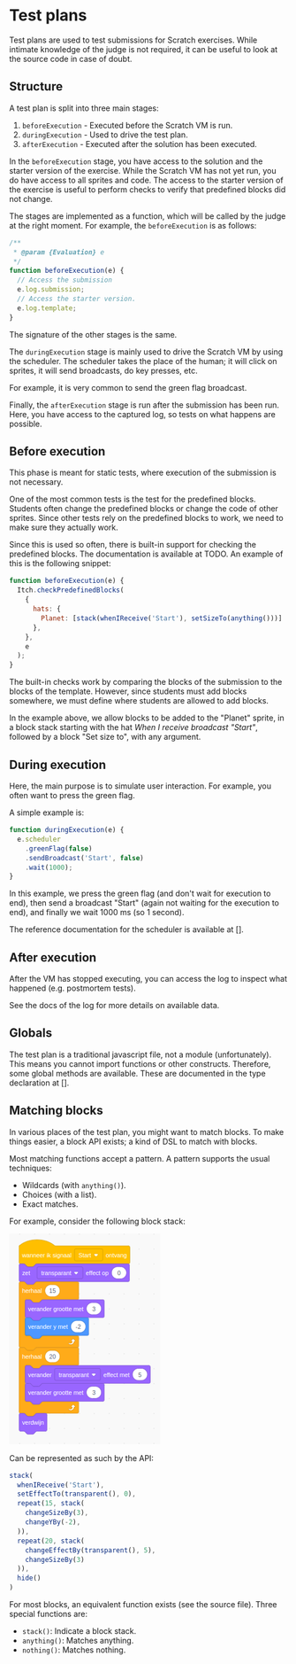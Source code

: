 # Test plans

Test plans are used to test submissions for Scratch exercises.
While intimate knowledge of the judge is not required, it can be useful to look at the source code in case of doubt.

## Structure

A test plan is split into three main stages:

1. `beforeExecution` - Executed before the Scratch VM is run.
2. `duringExecution` - Used to drive the test plan.
3. `afterExecution` - Executed after the solution has been executed.

In the `beforeExecution` stage, you have access to the solution and the starter version of the exercise.
While the Scratch VM has not yet run, you do have access to all sprites and code.
The access to the starter version of the exercise is useful to perform checks to verify that predefined blocks did not change.

The stages are implemented as a function, which will be called by the judge at the right moment.
For example, the `beforeExecution` is as follows:

```javascript
/**
 * @param {Evaluation} e
 */
function beforeExecution(e) {
  // Access the submission
  e.log.submission;
  // Access the starter version.
  e.log.template;
}
```

The signature of the other stages is the same.

The `duringExecution` stage is mainly used to drive the Scratch VM by using the scheduler.
The scheduler takes the place of the human;
it will click on sprites, it will send broadcasts, do key presses, etc.

For example, it is very common to send the green flag broadcast.

Finally, the `afterExecution` stage is run after the submission has been run.
Here, you have access to the captured log, so tests on what happens are possible.

## Before execution

This phase is meant for static tests, where execution of the submission is not necessary.

One of the most common tests is the test for the predefined blocks.
Students often change the predefined blocks or change the code of other sprites.
Since other tests rely on the predefined blocks to work, we need to make sure they actually work.

Since this is used so often, there is built-in support for checking the predefined blocks.
The documentation is available at TODO.
An example of this is the following snippet:

```javascript
function beforeExecution(e) {
  Itch.checkPredefinedBlocks(
    {
      hats: {
        Planet: [stack(whenIReceive('Start'), setSizeTo(anything()))]
      },
    },
    e
  );
}
```

The built-in checks work by comparing the blocks of the submission to the blocks of the template.
However, since students must add blocks somewhere, we must define where students are allowed to add blocks.

In the example above, we allow blocks to be added to the "Planet" sprite,
in a block stack starting with the hat _When I receive broadcast "Start"_,
followed by a block "Set size to", with any argument.


## During execution

Here, the main purpose is to simulate user interaction.
For example, you often want to press the green flag.

A simple example is:

```javascript
function duringExecution(e) {
  e.scheduler
    .greenFlag(false)
    .sendBroadcast('Start', false)
    .wait(1000);
}
```

In this example, we press the green flag (and don't wait for execution to end),
then send a broadcast "Start" (again not waiting for the execution to end),
and finally we wait 1000 ms (so 1 second).

The reference documentation for the scheduler is available at [].


## After execution

After the VM has stopped executing, you can access the log to inspect what happened (e.g. postmortem tests).

See the docs of the log for more details on available data.

## Globals

The test plan is a traditional javascript file, not a module (unfortunately).
This means you cannot import functions or other constructs.
Therefore, some global methods are available.
These are documented in the type declaration at [].

## Matching blocks

In various places of the test plan, you might want to match blocks.
To make things easier, a block API exists;
a kind of DSL to match with blocks.

Most matching functions accept a pattern.
A pattern supports the usual techniques:

- Wildcards (with `anything()`).
- Choices (with a list).
- Exact matches.

For example, consider the following block stack:

![image](./stack.png)

Can be represented as such by the API:

```javascript
stack(
  whenIReceive('Start'),
  setEffectTo(transparent(), 0),
  repeat(15, stack(
    changeSizeBy(3),
    changeYBy(-2), 
  )),
  repeat(20, stack(
    changeEffectBy(transparent(), 5),
    changeSizeBy(3)
  )),
  hide()
)
```


For most blocks, an equivalent function exists (see the source file).
Three special functions are:

- `stack()`: Indicate a block stack.
- `anything()`: Matches anything.
- `nothing()`: Matches nothing.

